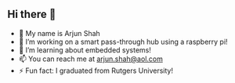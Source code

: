 <h2>Hi there 👋</h2>

- :bust_in_silhouette: My name is Arjun Shah
- 🔭 I’m working on a smart pass-through hub using a raspberry pi!
- 🌱 I’m learning about embedded systems!
- 📫 You can reach me at arjun.shah@aol.com
- ⚡ Fun fact: I graduated from Rutgers University!
